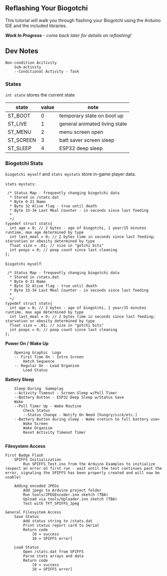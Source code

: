 ## Reflashing Your Biogotchi ##

This tutorial will walk you through flashing your Biogotchi using the Arduino IDE and the included libraries.

***Work In Progress** - come back later for details on reflashing!*

## Dev Notes ##

	Non-condition Acitivity
		Sub-activity
		--Conditional Activity - Task
### States ###

`int state` stores the current state

| state | value | note |
|-------|-------|------|
| ST_BOOT | 0 | temporary state on boot up |
| ST_LIVE | 1 | general animated living state |
| ST_MENU | 2 | menu screen open |
| ST_SCREEN | 3 | batt saver screen sleep |
| ST_SLEEP | 4 | ESP32 deep sleep | 

### Biogotchi Stats ###

`biogotchi myself` and `stats mystats` store in-game player data. 

`stats mystats`:
```
 /* Status Map - frequently changing biogotchi data
  * Stored in /stats.dat 
  * Byte 0-31 Name
  * Byte 32 Alive flag - true until death
  * Byte 33-34 Last Meal Counter - in seconds since last feeding
  * 
  */
typedef struct stats{
  int age = 0; // 2 bytes - age of biogotchi, 1 year/15 minutes runtime, max age determined by type
  int last_meal = 0; // 2 bytes time in seconds since last feeding; starvation or obesity determined by type
  float size = .01; // size in "gotchi bits"
  int poops = 0; // poop count since last cleaning
};
```

`biogotchi myself`:
```
 /* Status Map - frequently changing biogotchi data
  * Stored in /stats.dat 
  * Byte 0-31 Name
  * Byte 32 Alive flag - true until death
  * Byte 33-34 Last Meal Counter - in seconds since last feeding
  * 
  */
typedef struct stats{
  int age = 0; // 2 bytes - age of biogotchi, 1 year/15 minutes runtime, max age determined by type
  int last_meal = 0; // 2 bytes time in seconds since last feeding; starvation or obesity determined by type
  float size = .01; // size in "gotchi bits"
  int poops = 0; // poop count since last cleaning
};
```

**Power On / Wake Up**
```
	Opening Graphic  Logo
	-- First Time On - Intro Screen
		Hatch Sequence
	-- Regular On - Load Organism
		Load Status
```
**Battery Sleep**
```
	Sleep During  Gameplay
	--Activity Timeout - Screen Sleep w/Poll Timer
	--Battery Button - ESP32 Deep Sleep w/Status Save
	Wake 
	--Poll Timer Up - Wake Routine
		Check Status
		--Status Change - Notify On Need [hungry/sick/etc.]
	--Battery Button during sleep - Wake <return to full battery use>
		Wake Screen
		Wake Organism
		Reset Activity Timeout Timer
	
```
**Filesystem Access**
```
First Badge Flash
	SPIFFS Initialization
		Run SPIFFS_Test.ino from the Arduino Examples to initialize (expect an error on first run - wait until the test continues past the error, signaling the SPIFFS has been properly created and will now be usable)
		
	Adding encoded JPEGs
		Add jpegs to Arduino project folder
		Run tools/JPEGEncoder.ino sketch (TBA)
		Upload via tools/Uploader.ino sketch (TBA)
		Test with TFT_SPIFFS_Jpeg

General Filesystem Access
	Save Status
		Add status string to /stats.dat
		Print status report card to Serial
		Return code 
			[0 = success
			10 = SPIFFS error]
	
	Load Status
		Open /stats.dat from SPIFFS
		Parse stats arrays and data
		Return code 
			[0 = success
			10 = SPIFFS error]
```


